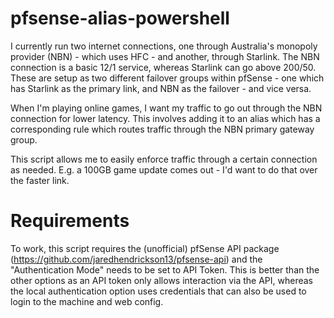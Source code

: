 # pfsense-alias-powershell

I currently run two internet connections, one through Australia's monopoly provider (NBN) - which uses HFC - and another, through Starlink. The NBN connection is a basic 12/1 service, whereas Starlink can go above 200/50.
These are setup as two different failover groups within pfSense - one which has Starlink as the primary link, and NBN as the failover - and vice versa. 

When I'm playing online games, I want my traffic to go out through the NBN connection for lower latency. This involves adding it to an alias which has a corresponding rule which routes traffic through the NBN primary gateway group. 

This script allows me to easily enforce traffic through a certain connection as needed. E.g. a 100GB game update comes out - I'd want to do that over the faster link. 

# Requirements

To work, this script requires the (unofficial) pfSense API package (https://github.com/jaredhendrickson13/pfsense-api) and the "Authentication Mode" needs to be set to API Token. This is better than the other options as an API token only allows interaction via the API, whereas the local authentication option uses credentials that can also be used to login to the machine and web config. 
